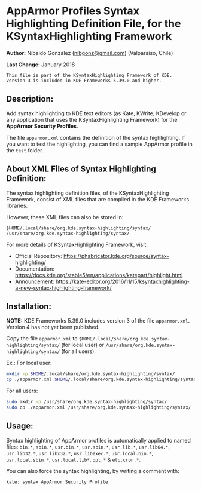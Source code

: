 # AppArmor Profiles Syntax Highlighting Definition File, for the KSyntaxHighlighting Framework

**Author:** Nibaldo González (<nibgonz@gmail.com>) (Valparaíso, Chile)

**Last Change:** January 2018

```
This file is part of the KSyntaxHighlighting Framework of KDE. 
Version 3 is included in KDE Frameworks 5.39.0 and higher.
```

## Description:

Add syntax highlighting to KDE text editors (as Kate, KWrite, KDevelop 
or any application that uses the KSyntaxHighlighting Framework) 
for the **AppArmor Security Profiles**.

The file `apparmor.xml` contains the definition of the syntax highlighting. 
If you want to test the highlighting, you can find a sample AppArmor profile 
in the `test` folder.

## About XML Files of Syntax Highlighting Definition:

The syntax highlighting definition files, of the KSyntaxHighlighting Framework, 
consist of XML files that are compiled in the KDE Frameworks libraries.

However, these XML files can also be stored in:

	$HOME/.local/share/org.kde.syntax-highlighting/syntax/
	/usr/share/org.kde.syntax-highlighting/syntax/

For more details of KSyntaxHighlighting Framework, visit:
* Official Repository: https://phabricator.kde.org/source/syntax-highlighting/
* Documentation: https://docs.kde.org/stable5/en/applications/katepart/highlight.html
* Announcement: https://kate-editor.org/2016/11/15/ksyntaxhighlighting-a-new-syntax-highlighting-framework/


## Installation:

**NOTE:** KDE Frameworks 5.39.0 includes version 3 of the file `apparmor.xml`. Version 4 has not yet been published.

Copy the file `apparmor.xml` to `$HOME/.local/share/org.kde.syntax-highlighting/syntax/` (for local user) or `/usr/share/org.kde.syntax-highlighting/syntax/` (for all users).

Ex.: 
For local user:
```bash
mkdir -p $HOME/.local/share/org.kde.syntax-highlighting/syntax/
cp ./apparmor.xml $HOME/.local/share/org.kde.syntax-highlighting/syntax/
```
For all users:
```bash
sudo mkdir -p /usr/share/org.kde.syntax-highlighting/syntax/
sudo cp ./apparmor.xml /usr/share/org.kde.syntax-highlighting/syntax/
```

## Usage:

Syntax highlighting of AppArmor profiles is automatically applied to named files: 
`bin.*`, `sbin.*`, `usr.bin.*`, `usr.sbin.*`, `usr.lib.*`, `usr.lib64.*`, `usr.lib32.*`, `usr.libx32.*`, 
`usr.libexec.*`, `usr.local.bin.*`, `usr.local.sbin.*`, `usr.local.lib*`, `opt.*` & `etc.cron.*`.

You can also force the syntax highlighting, by writing a comment with: 
```
kate: syntax AppArmor Security Profile
```
